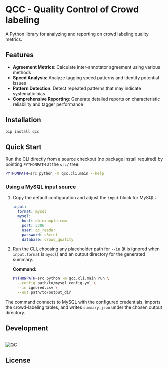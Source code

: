 # QCC - Quality Control of Crowd labeling

A Python library for analyzing and reporting on crowd labeling quality metrics.

## Features

- **Agreement Metrics**: Calculate inter-annotator agreement using various methods
- **Speed Analysis**: Analyze tagging speed patterns and identify potential issues
- **Pattern Detection**: Detect repeated patterns that may indicate systematic bias
- **Comprehensive Reporting**: Generate detailed reports on characteristic reliability and tagger performance

## Installation

```bash
pip install qcc
```

## Quick Start

Run the CLI directly from a source checkout (no package install required) by
pointing `PYTHONPATH` at the `src/` tree:

```bash
PYTHONPATH=src python -m qcc.cli.main --help
```

### Using a MySQL input source

1. Copy the default configuration and adjust the `input` block for MySQL:

   ```yaml
   input:
     format: mysql
     mysql:
       host: db.example.com
       port: 3306
       user: qc_reader
       password: s3cret
       database: crowd_quality
   ```

2. Run the CLI, choosing any placeholder path for `--in` (it is ignored when
   `input.format` is `mysql`) and an output directory for the generated summary.

   **Command:**

   ```bash
   PYTHONPATH=src python -m qcc.cli.main run \
     --config path/to/mysql_config.yml \
     --in ignored.csv \
     --out path/to/output_dir
   ```

The command connects to MySQL with the configured credentials, imports the
crowd-labeling tables, and writes `summary.json` under the chosen output
directory.

## Development


```bash

```
![QC](https://github.com/user-attachments/assets/8d38b948-00ca-43de-a23b-affc47a76883)
## License
